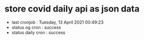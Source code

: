 # store covid daily api as json data

- last cronjob : Tuesday, 13 April 2021 00:49:23
- status og cron : success
- status daily cron : success
      
      